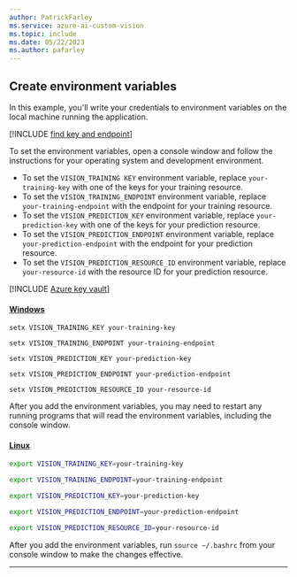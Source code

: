 ```yaml
---
author: PatrickFarley
ms.service: azure-ai-custom-vision
ms.topic: include
ms.date: 05/22/2023
ms.author: pafarley
---
```


## Create environment variables 

In this example, you'll write your credentials to environment variables on the local machine running the application.

[!INCLUDE [find key and endpoint](./find-key.md)]

To set the environment variables, open a console window and follow the instructions for your operating system and development environment. 

- To set the `VISION_TRAINING KEY` environment variable, replace `your-training-key` with one of the keys for your training resource.
- To set the `VISION_TRAINING_ENDPOINT` environment variable, replace `your-training-endpoint` with the endpoint for your training resource.
- To set the `VISION_PREDICTION_KEY` environment variable, replace `your-prediction-key` with one of the keys for your prediction resource.
- To set the `VISION_PREDICTION_ENDPOINT` environment variable, replace `your-prediction-endpoint` with the endpoint for your prediction resource.
- To set the `VISION_PREDICTION_RESOURCE_ID` environment variable, replace `your-resource-id` with the resource ID for your prediction resource.

[!INCLUDE [Azure key vault](~/reusable-content/ce-skilling/azure/includes/ai-services/security/azure-key-vault.md)]

#### [Windows](#tab/windows)

```console
setx VISION_TRAINING_KEY your-training-key
```

```console
setx VISION_TRAINING_ENDPOINT your-training-endpoint
```

```console
setx VISION_PREDICTION_KEY your-prediction-key
```

```console
setx VISION_PREDICTION_ENDPOINT your-prediction-endpoint
```

```console
setx VISION_PREDICTION_RESOURCE_ID your-resource-id
```

After you add the environment variables, you may need to restart any running programs that will read the environment variables, including the console window.

#### [Linux](#tab/linux)

```bash
export VISION_TRAINING_KEY=your-training-key
```

```bash
export VISION_TRAINING_ENDPOINT=your-training-endpoint
```

```bash
export VISION_PREDICTION_KEY=your-prediction-key
```

```bash
export VISION_PREDICTION_ENDPOINT=your-prediction-endpoint
```

```bash
export VISION_PREDICTION_RESOURCE_ID=your-resource-id
```

After you add the environment variables, run `source ~/.bashrc` from your console window to make the changes effective.

---
